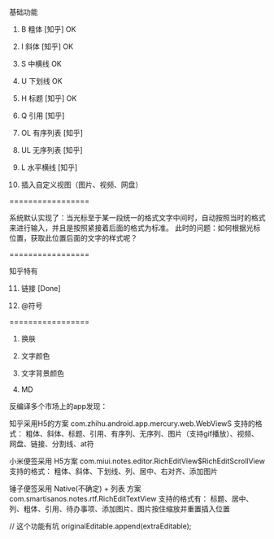 基础功能

1. B    粗体      [知乎]    OK

2. I    斜体      [知乎]    OK

3. S    中横线             OK

4. U    下划线             OK

5. H    标题      [知乎]    OK

6. Q    引用      [知乎]

7. OL   有序列表   [知乎]

8. UL   无序列表   [知乎]

9. L    水平横线   [知乎]

10. 插入自定义视图（图片、视频、网盘）

=================

系统默认实现了：当光标至于某一段统一的格式文字中间时，自动按照当时的格式来进行输入，并且是按照紧接着后面的格式为标准。
此时的问题：如何根据光标位置，获取此位置后面的文字的样式呢？

=================

知乎特有

11. 链接      [Done]

12. @符号

=================

1. 换肤

2. 文字颜色

3. 文字背景颜色

4. MD

反编译多个市场上的app发现：

知乎采用H5的方案
com.zhihu.android.app.mercury.web.WebViewS
支持的格式：
粗体、斜体、标题、引用、有序列、无序列、图片（支持gif播放）、视频、网盘、链接、分割线、at符


小米便签采用 H5方案
com.miui.notes.editor.RichEditView$RichEditScrollView
支持的格式：
粗体、斜体、下划线、列、居中、右对齐、添加图片


锤子便签采用 Native(不确定) + 列表 方案
com.smartisanos.notes.rtf.RichEditTextView
支持的格式有：
标题、居中、列、粗体、引用、待办事项、添加图片、图片按住缩放并重置插入位置




// 这个功能有坑
originalEditable.append(extraEditable);







